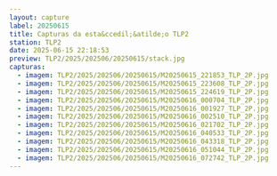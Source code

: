 ```yaml
---
layout: capture
label: 20250615
title: Capturas da esta&ccedil;&atilde;o TLP2
station: TLP2
date: 2025-06-15 22:18:53
preview: TLP2/2025/202506/20250615/stack.jpg
capturas:
  - imagem: TLP2/2025/202506/20250615/M20250615_221853_TLP_2P.jpg
  - imagem: TLP2/2025/202506/20250615/M20250615_223608_TLP_2P.jpg
  - imagem: TLP2/2025/202506/20250615/M20250615_224619_TLP_2P.jpg
  - imagem: TLP2/2025/202506/20250615/M20250616_000704_TLP_2P.jpg
  - imagem: TLP2/2025/202506/20250615/M20250616_001927_TLP_2P.jpg
  - imagem: TLP2/2025/202506/20250615/M20250616_002510_TLP_2P.jpg
  - imagem: TLP2/2025/202506/20250615/M20250616_021702_TLP_2P.jpg
  - imagem: TLP2/2025/202506/20250615/M20250616_040533_TLP_2P.jpg
  - imagem: TLP2/2025/202506/20250615/M20250616_043318_TLP_2P.jpg
  - imagem: TLP2/2025/202506/20250615/M20250616_051044_TLP_2P.jpg
  - imagem: TLP2/2025/202506/20250615/M20250616_072742_TLP_2P.jpg
---
```


